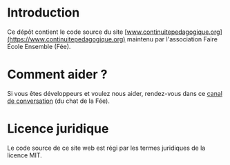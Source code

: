 # Introduction

Ce dépôt contient le code source du site
[www.continuitepedagogique.org](https://www.continuitepedagogique.org) maintenu par l'association Faire École Ensemble (Fée).

# Comment aider ?

Si vous êtes développeurs et voulez nous aider, rendez-vous dans ce [canal de conversation](https://chat.volontaires.continuitepedagogique.org/channel/tech-room) (du chat de la Fée).

# Licence juridique

Le code source de ce site web est régi par les termes juridiques de la licence MIT.
